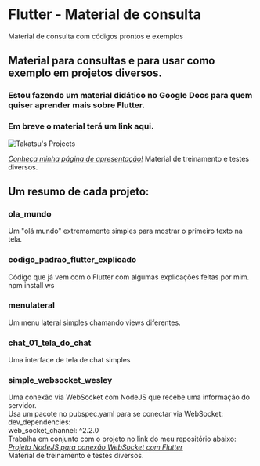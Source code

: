 # Flutter - Material de consulta
 Material de consulta com códigos prontos e exemplos
## Material para consultas e para usar como exemplo em projetos diversos.  
### Estou fazendo um material didático no Google Docs para quem quiser aprender mais sobre Flutter.  
### Em breve o material terá um link aqui.  

![Takatsu's Projects](https://wesleytakatsu.github.io/Pagina-Apresentacao-Pessoal/media/img/Logo-Takatsu-Projetos.png)


*[Conheça minha página de apresentação!](https://wesleytakatsu.github.io/Pagina-Apresentacao-Pessoal/)*
 Material de treinamento e testes diversos.  
  
## Um resumo de cada projeto:  
### ola_mundo  
Um "olá mundo" extremamente simples para mostrar o primeiro texto na tela.  
  
### codigo_padrao_flutter_explicado  
Código que já vem com o Flutter com algumas explicações feitas por mim.  
npm install ws  
  
### menulateral  
Um menu lateral simples chamando views diferentes.  
  
### chat_01_tela_do_chat  
Uma interface de tela de chat simples  
  
### simple_websocket_wesley  
Uma conexão via WebSocket com NodeJS que recebe uma informação do servidor.  
Usa um pacote no pubspec.yaml para se conectar via WebSocket:  
dev_dependencies:  
 web_socket_channel: ^2.2.0  
Trabalha em conjunto com o projeto no link do meu repositório abaixo:  
*[Projeto NodeJS para conexão WebSocket com Flutter](https://github.com/wesleytakatsu/nodejs-treinos-e-aulas/tree/main/04-websocket-flutter)*  
 Material de treinamento e testes diversos. 